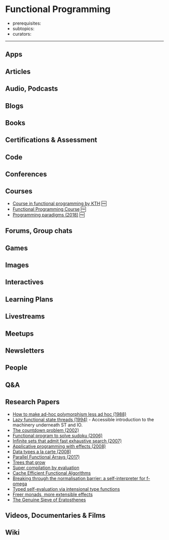 # Functional Programming

- prerequisites:
- subtopics:
- curators:

------

## Apps

## Articles

## Audio, Podcasts

## Blogs

## Books

## Certifications & Assessment

## Code

## Conferences

## Courses

- [Course in functional programming by KTH](https://github.com/ID1019/functional-programming#readme) 🆓
- [Functional Programming Course](https://github.com/data61/fp-course#readme) 🆓
- [Programming paradigms (2018)](http://www.cs.nott.ac.uk/~pszgmh/pgp.html) 🆓

## Forums, Group chats

## Games

## Images

## Interactives

## Learning Plans

## Livestreams

## Meetups

## Newsletters

## People

## Q&A

## Research Papers

- [How to make ad-hoc polymorphism less ad hoc (1988)](https://pdfs.semanticscholar.org/cc7f/2242dba6f09023128897762d07517f13ba4a.pdf)
- [Lazy functional state threads (1994)](https://www.microsoft.com/en-us/research/wp-content/uploads/1994/06/lazy-functional-state-threads.pdf) - Accessible introduction to the machinery underneath ST and IO.
- [The countdown problem (2002)](http://www.cs.nott.ac.uk/%7Epszgmh/countdown.pdf)
- [Functional program to solve sudoku (2006)](http://www.cs.tufts.edu/%7Enr/cs257/archive/richard-bird/sudoku.pdf)
- [Infinite sets that admit fast exhaustive search (2007)](http://www.cs.bham.ac.uk/%7Emhe/papers/exhaustive.pdf)
- [Applicative programming with effects (2008)](http://www.staff.city.ac.uk/%7Eross/papers/Applicative.html)
- [Data types a la carte (2008)](http://www.cs.ru.nl/%7EW.Swierstra/Publications/DataTypesALaCarte.pdf)
- [Parallel Functional Arrays (2017)](http://www.cs.cmu.edu/%7Erwh/papers/farray/popl17.pdf)
- [Trees that grow](https://www.microsoft.com/en-us/research/wp-content/uploads/2016/11/trees-that-grow.pdf)
- [Super compilation by evaluation](https://www.microsoft.com/en-us/research/wp-content/uploads/2016/07/supercomp-by-eval.pdf)
- [Cache Efficient Functional Algorithms](http://www.cs.cmu.edu/%7Erwh/papers/iolambda-cacm/cacm.pdf)
- [Breaking through the normalisation barrier: a self-interpreter for f-omega](http://compilers.cs.ucla.edu/popl16/)
- [Typed self-evaluation via intensional type functions](http://compilers.cs.ucla.edu/popl17/)
- [Freer monads, more extensible effects](http://okmij.org/ftp/Haskell/extensible/more.pdf)
- [The Genuine Sieve of Eratosthenes](https://www.cs.hmc.edu/~oneill/papers/Sieve-JFP.pdf)

## Videos, Documentaries & Films

## Wiki
